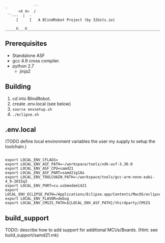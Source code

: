 ```
.            ``
      <X X>  /
 ``---  |  -
     [     ]   A BlindRobot Project (by 32bits.io)
 _____U___U____________________________________________________________________
```

## Prerequisites

* Standalone ASF
* gcc 4.9 cross compiler.
* python 2.7
    * jinja2

## Building

1. cd into BlindRobot.
1. create .env.local (see below)
1. `source envsetup.sh`
1. `./eclipse.sh`

## .env.local

(TODO define local environment variables the user my supply to setup the toolchain.)

```

export LOCAL_ENV_CFLAGS=
export LOCAL_ENV_ASF_PATH=~/workspace/tools/xdk-asf-3.30.0
export LOCAL_ENV_ASF_CPU=samd21
export LOCAL_ENV_ASF_PART=samd21g18a
export LOCAL_ENV_TOOLCHAIN_PATH=~/workspace/tools/gcc-arm-none-eabi-4_9-2015q3
export LOCAL_ENV_PORT=cu.usbmodem1421
export LOCAL_ENV_ECLIPSE_PATH=/Applications/Eclipse.app/Contents/MacOS/eclipse
export LOCAL_ENV_FLAVOR=debug
export LOCAL_ENV_CMSIS_PATH=${LOCAL_ENV_ASF_PATH}/thirdparty/CMSIS

```

## build_support

TODO: describe how to add support for additional MCUs/Boards. (Hint: see build_support/samd21.mk)
